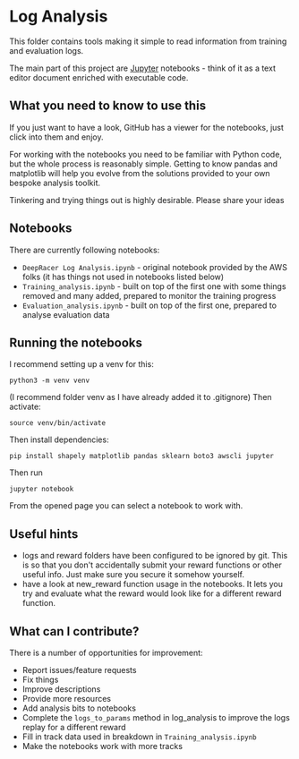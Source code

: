 # Log Analysis
This folder contains tools making it simple to read information from training and evaluation logs.

The main part of this project are [Jupyter](https://jupyter.org/) notebooks - think of it as a text editor document enriched with executable code.

## What you need to know to use this

If you just want to have a look, GitHub has a viewer for the notebooks, just click into them and enjoy.

For working with the notebooks you need to be familiar with Python code, but the whole process is reasonably simple. Getting to know pandas and matplotlib will help you evolve from the solutions provided to your own bespoke analysis toolkit.

Tinkering and trying things out is highly desirable. Please share your ideas

## Notebooks

There are currently following notebooks:
* `DeepRacer Log Analysis.ipynb` - original notebook provided by the AWS folks (it has things not used in notebooks listed below)
* `Training_analysis.ipynb` - built on top of the first one with some things removed and many added, prepared to monitor the training progress
* `Evaluation_analysis.ipynb` - built on top of the first one, prepared to analyse evaluation data

## Running the notebooks

I recommend setting up a venv for this:
```
python3 -m venv venv
```
(I recommend folder venv as I have already added it to .gitignore)
Then activate:
```
source venv/bin/activate
```
Then install dependencies:
```
pip install shapely matplotlib pandas sklearn boto3 awscli jupyter
```
Then run
```
jupyter notebook
```
From the opened page you can select a notebook to work with.

## Useful hints
* logs and reward folders have been configured to be ignored by git. This is so that you don't accidentally submit your reward functions or other useful info. Just make sure you secure it somehow yourself.
* have a look at new_reward function usage in the notebooks. It lets you try and evaluate what the reward would look like for a different reward function.

## What can I contribute?

There is a number of opportunities for improvement:
* Report issues/feature requests
* Fix things
* Improve descriptions
* Provide more resources
* Add analysis bits to notebooks
* Complete the `logs_to_params` method in log_analysis to improve the logs replay for a different reward
* Fill in track data used in breakdown in `Training_analysis.ipynb`
* Make the notebooks work with more tracks
